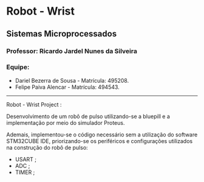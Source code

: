# **Robot - Wrist**

## **Sistemas Microprocessados**

### Professor: Ricardo Jardel Nunes da Silveira

### Equipe:

- Dariel Bezerra de Sousa - Matrícula: 495208.
- Felipe Paiva Alencar - Matrícula: 494543.

---


Robot - Wrist Project :

Desenvolvimento de um robô de pulso utilizando-se a bluepill e a implementação por meio do simulador Proteus. 

Ademais, implementou-se o código necessário sem a utilização do software STM32CUBE IDE, priorizando-se os periféricos e configurações utilizados na construção do robô de pulso:

- USART ;
- ADC ;
- TIMER ;










